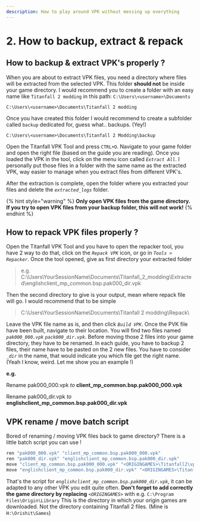 ```yaml
---
description: How to play around VPK without messing up everything
---
```


# 2. How to backup, extract & repack

## How to backup & extract VPK's properly ?

When you are about to extract VPK files, you need a directory where files will be extracted from the selected VPK. This folder **should not** be inside your game directory. I would recommend you to create a folder with an easy name like `Titanfall 2 modding` in this path: `C:\Users\<username>\Documents` 

```text
C:\Users\<username>\Documents\Titanfall 2 modding
```

Once you have created this folder I would recommend to create a subfolder called `backup` dedicated for, guess what.. backups. \(Yey!\)

```text
C:\Users\<username>\Documents\Titanfall 2 Modding\backup
```

Open the Titanfall VPK Tool and press `CTRL+O`. Navigate to your game folder and open the right file \(based on the guide you are reading\). Once you loaded the VPK in the tool, click on the menu icon called _`Extract All`_. I personally put those files in a folder with the same name as the extracted VPK, way easier to manage when you extract files from different VPK's.

After the extraction is complete, open the folder where you extracted your files and delete the _`extracted_logs`_ folder.

{% hint style="warning" %}
**Only open VPK files from the game directory. If you try to open VPK files from your backup folder, this will not work!**
{% endhint %}

## **How to repack VPK files properly ?**

Open the Titanfall VPK Tool and you have to open the repacker tool, you have 2 way to do that, click on the _`Repack VPK`_ icon, or go in _`Tools > Repacker`_. Once the tool opened, give as first directory your extracted folder

> e.g. C:\Users\YourSessionName\Documents\Titanfall\_2\_modding\Extracted\englishclient\_mp\_common.bsp.pak000\_dir.vpk

Then the second directory to give is your output, mean where repack file will go. I would recommend that to be simple

> C:\Users\YourSessionName\Documents\Titanfall 2 modding\Repack\

Leave the VPK file name as is, and then click _`Build VPK`_. Once the PVK file have been built, navigate to their location. You will find two files named _`pak000_000.vpk`_ _`pack000_dir.vpk`_. Before moving those 2 files into your game directory, they have to be renamed. In each guide, you have to backup 2 files, their name have to be pasted on the 2 new files. You have to consider _`_dir`_ in the name, that would indicate you which file get the right name. \(Yeah I know, weird. Let me show you an example !\)

**e.g.**

Rename pak000\_000.vpk _to_ **client\_mp\_common.bsp.pak000\_000.vpk**

Rename pak000\_dir.vpk _to_ **englishclient\_mp\_common.bsp.pak000\_dir.vpk**

## **VPK rename / move batch script**

Bored of renaming / moving VPK files back to game directory? There is a little batch script you can use !

```bash
ren "pak000_000.vpk" "client_mp_common.bsp.pak000_000.vpk"
ren "pak000_dir.vpk" "englishclient_mp_common.bsp.pak000_dir.vpk"
move "client_mp_common.bsp.pak000_000.vpk" "<ORIGINGAMES>\Titanfall2\vpk\client_mp_common.bsp.pak000_000.vpk"
move "englishclient_mp_common.bsp.pak000_dir.vpk" "<ORIGINGAMES>\Titanfall2\vpk\englishclient_mp_common.bsp.pak000_dir.vpk"
```

That's the script for _`englishclient_mp_common.bsp.pak000_dir.vpk`_, it can be adapted to any other VPK you edit quite often. **Don't forget to add correctly the game directory by replacing** _`<ORIGINGAMES>`_ with e.g. `C:\Program Files\Origin\Library` This is the directory in which your origin games are downloaded. Not the directory containing Titanfall 2 files. \(Mine is `H:\Orishit\Games`\)

